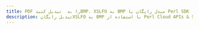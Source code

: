 ---title: PDF را به  تبدیل کنیدBMP، XSLFO به BMP مبدل رایگان یا Perl SDKdescription: تبدیل رایگانXSLFO به BMP با استفاده از Perl Cloud APIs & SDK همچنین اسناد PDF را در Cloud ایجاد، ویرایش و رندر کنید.---